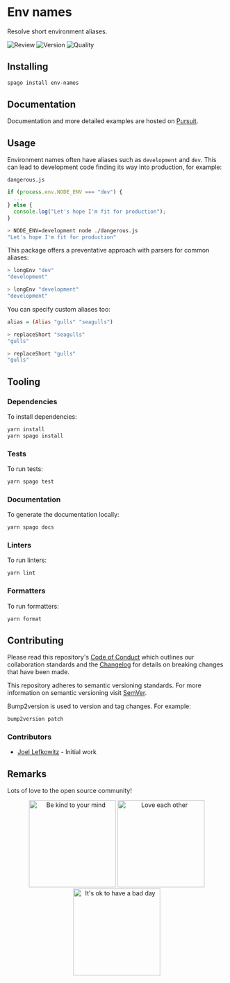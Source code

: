 # Env names

Resolve short environment aliases.

![Review](https://img.shields.io/github/actions/workflow/status/JoelLefkowitz/env-names/review.yml)
![Version](https://pursuit.purescript.org/packages/purescript-env-names/badge)
![Quality](https://img.shields.io/codacy/grade/3790cda9d90a4a9a92d45b30fa0cc116)

## Installing

```bash
spago install env-names
```

## Documentation

Documentation and more detailed examples are hosted on [Pursuit](https://pursuit.purescript.org/packages/purescript-env-names).

## Usage

Environment names often have aliases such as `development` and `dev`. This can lead to development code finding its way into production, for example:

`dangerous.js`

```js
if (process.env.NODE_ENV === "dev") {
  ...
} else {
  console.log("Let's hope I'm fit for production");
}
```

```bash
> NODE_ENV=development node ./dangerous.js
"Let's hope I'm fit for production"
```

This package offers a preventative approach with parsers for common aliases:

```purs
> longEnv "dev"
"development"

> longEnv "development"
"development"
```

You can specify custom aliases too:

```purs
alias = (Alias "gulls" "seagulls")

> replaceShort "seagulls"
"gulls"

> replaceShort "gulls"
"gulls"
```

## Tooling

### Dependencies

To install dependencies:

```bash
yarn install
yarn spago install
```

### Tests

To run tests:

```bash
yarn spago test
```

### Documentation

To generate the documentation locally:

```bash
yarn spago docs
```

### Linters

To run linters:

```bash
yarn lint
```

### Formatters

To run formatters:

```bash
yarn format
```

## Contributing

Please read this repository's [Code of Conduct](CODE_OF_CONDUCT.md) which outlines our collaboration standards and the [Changelog](CHANGELOG.md) for details on breaking changes that have been made.

This repository adheres to semantic versioning standards. For more information on semantic versioning visit [SemVer](https://semver.org).

Bump2version is used to version and tag changes. For example:

```bash
bump2version patch
```

### Contributors

- [Joel Lefkowitz](https://github.com/joellefkowitz) - Initial work

## Remarks

Lots of love to the open source community!

<div align='center'>
    <img width=200 height=200 src='https://media.giphy.com/media/osAcIGTSyeovPq6Xph/giphy.gif' alt='Be kind to your mind' />
    <img width=200 height=200 src='https://media.giphy.com/media/KEAAbQ5clGWJwuJuZB/giphy.gif' alt='Love each other' />
    <img width=200 height=200 src='https://media.giphy.com/media/WRWykrFkxJA6JJuTvc/giphy.gif' alt="It's ok to have a bad day" />
</div>
